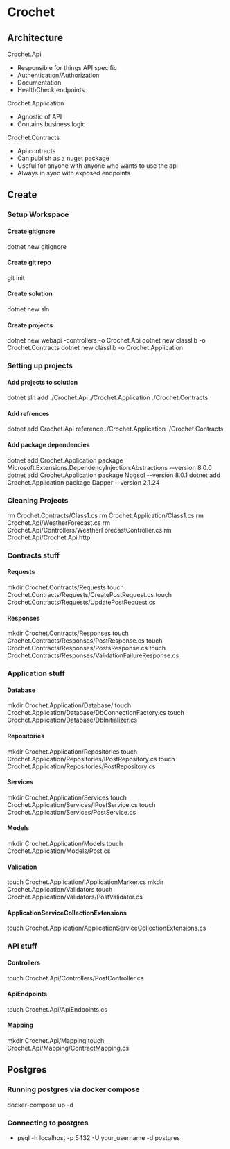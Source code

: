 # Crochet

## Architecture

Crochet.Api

- Responsible for things API specific
- Authentication/Authorization
- Documentation
- HealthCheck endpoints

Crochet.Application

- Agnostic of API
- Contains business logic

Crochet.Contracts

- Api contracts
- Can publish as a nuget package
- Useful for anyone with anyone who wants to use the api
- Always in sync with exposed endpoints

## Create

### Setup Workspace

#### Create gitignore

dotnet new gitignore

#### Create git repo

git init

#### Create solution

dotnet new sln

#### Create projects

dotnet new webapi -controllers -o Crochet.Api
dotnet new classlib -o Crochet.Contracts
dotnet new classlib -o Crochet.Application

### Setting up projects

#### Add projects to solution

dotnet sln add ./Crochet.Api ./Crochet.Application ./Crochet.Contracts

#### Add refrences

dotnet add Crochet.Api reference ./Crochet.Application ./Crochet.Contracts

#### Add package dependencies

dotnet add Crochet.Application package Microsoft.Extensions.DependencyInjection.Abstractions --version 8.0.0
dotnet add Crochet.Application package Npgsql --version 8.0.1
dotnet add Crochet.Application package Dapper --version 2.1.24

### Cleaning Projects

rm Crochet.Contracts/Class1.cs
rm Crochet.Application/Class1.cs
rm Crochet.Api/WeatherForecast.cs
rm Crochet.Api/Controllers/WeatherForecastController.cs
rm Crochet.Api/Crochet.Api.http

### Contracts stuff

#### Requests

mkdir Crochet.Contracts/Requests
touch Crochet.Contracts/Requests/CreatePostRequest.cs
touch Crochet.Contracts/Requests/UpdatePostRequest.cs

#### Responses

mkdir Crochet.Contracts/Responses
touch Crochet.Contracts/Responses/PostResponse.cs
touch Crochet.Contracts/Responses/PostsResponse.cs
touch Crochet.Contracts/Responses/ValidationFailureResponse.cs

### Application stuff

#### Database

mkdir Crochet.Application/Database/
touch Crochet.Application/Database/DbConnectionFactory.cs
touch Crochet.Application/Database/DbInitializer.cs

#### Repositories

mkdir Crochet.Application/Repositories
touch Crochet.Application/Repositories/IPostRepository.cs
touch Crochet.Application/Repositories/PostRepository.cs

#### Services

mkdir Crochet.Application/Services
touch Crochet.Application/Services/IPostService.cs
touch Crochet.Application/Services/PostService.cs

#### Models

mkdir Crochet.Application/Models
touch Crochet.Application/Models/Post.cs

#### Validation

touch Crochet.Application/IApplicationMarker.cs
mkdir Crochet.Application/Validators
touch Crochet.Application/Validators/PostValidator.cs

#### ApplicationServiceCollectionExtensions

touch Crochet.Application/ApplicationServiceCollectionExtensions.cs

### API stuff

#### Controllers

touch Crochet.Api/Controllers/PostController.cs

#### ApiEndpoints

touch Crochet.Api/ApiEndpoints.cs

#### Mapping

mkdir Crochet.Api/Mapping
touch Crochet.Api/Mapping/ContractMapping.cs

## Postgres

### Running postgres via docker compose

docker-compose up -d

### Connecting to postgres

- psql -h localhost -p 5432 -U your_username -d postgres
